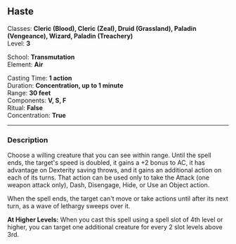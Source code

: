 ## Haste

Classes: **Cleric (Blood), Cleric (Zeal), Druid (Grassland), Paladin (Vengeance), Wizard, Paladin (Treachery)**  
Level: **3**  

School: **Transmutation**  
Element: **Air**  

Casting Time: **1 action**  
Duration: **Concentration, up to 1 minute**  
Range: **30 feet**  
Components: **V, S, F**  
Ritual: **False**  
Concentration: **True**  

------

### Description

Choose a willing creature that you can see within range. Until the spell ends, the target's speed is doubled, it gains a +2 bonus to AC, it has advantage on Dexterity saving throws, and it gains an additional action on each of its turns. That action can be used only to take the Attack (one weapon attack only), Dash, Disengage, Hide, or Use an Object action.

When the spell ends, the target can't move or take actions until after its next turn, as a wave of lethargy sweeps over it.

**At Higher Levels:** When you cast this spell using a spell slot of 4th level or higher, you can target one additional creature for every 2 slot levels above 3rd.